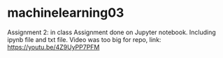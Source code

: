 # machinelearning03

Assignment 2: in class Assignment done on Jupyter notebook. Including ipynb file and txt file. Video was too big for repo, link:
https://youtu.be/4Z9UyPP7PFM

